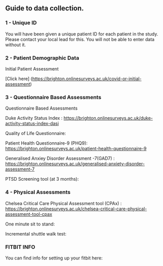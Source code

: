 ## Guide to data collection. 


### 1 - Unique ID

You will have been given a unique patient ID for each patient in the study. 
Please contact your local lead for this. You will not be able to enter data without it. 

### 2 - Patient Demographic Data

Initial Patient Assessment 

[Click here] (https://brighton.onlinesurveys.ac.uk/covid-or-initial-assessment)

### 3 - Questionnaire Based Assessments 

Questionnaire Based Assessments

Duke Activity Status Index : https://brighton.onlinesurveys.ac.uk/duke-activity-status-index-dasi

Quality of Life Questionnaire:

Patient Health Questionnaire-9 (PHQ9): https://brighton.onlinesurveys.ac.uk/patient-health-questionnaire-9

Generalised Anxiey Disorder Assessment -7(GAD7) :	https://brighton.onlinesurveys.ac.uk/generalised-anxiety-disorder-assessment-7

PTSD Screening tool (at 3 months): 

### 4 - Physical Assessments

Chelsea Critical Care Physical Assessment tool (CPAx) : https://brighton.onlinesurveys.ac.uk/chelsea-critical-care-physical-assessment-tool-cpax

One minute sit to stand: 

Incremental shuttle walk test: 


### FITBIT INFO

You can find info for setting up your fitbit here: 

 
